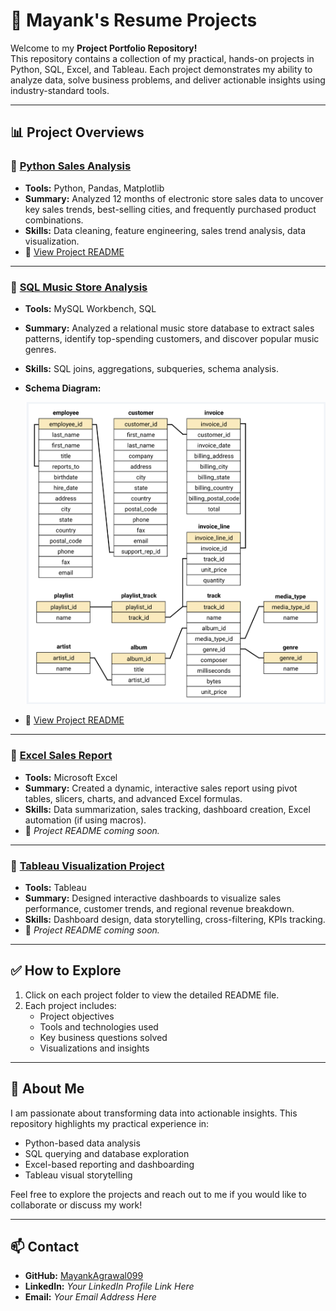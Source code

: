 # 🚀 Mayank's Resume Projects

Welcome to my **Project Portfolio Repository!**  
This repository contains a collection of my practical, hands-on projects in Python, SQL, Excel, and Tableau. Each project demonstrates my ability to analyze data, solve business problems, and deliver actionable insights using industry-standard tools.

---

## 📊 Project Overviews

### 📁 [Python Sales Analysis](./Python_Sales_Analysis)
- **Tools:** Python, Pandas, Matplotlib
- **Summary:** Analyzed 12 months of electronic store sales data to uncover key sales trends, best-selling cities, and frequently purchased product combinations.
- **Skills:** Data cleaning, feature engineering, sales trend analysis, data visualization.
- 📄 [View Project README](./Sales-Analysis-Using-Python/README.md)

---

### 📁 [SQL Music Store Analysis](./SQL-Music_StoreAnalysis)
- **Tools:** MySQL Workbench, SQL
- **Summary:** Analyzed a relational music store database to extract sales patterns, identify top-spending customers, and discover popular music genres.
- **Skills:** SQL joins, aggregations, subqueries, schema analysis.
- **Schema Diagram:**
  
  ![Database Schema](./SQL-Music-Store-Analysis/Music-Store-Data/schema_diagram.png?raw=true)

- 📄 [View Project README](./SQL-Music-Store-Analysis/README.md)

---

### 📁 [Excel Sales Report](./Excel_Sales_Report)
- **Tools:** Microsoft Excel
- **Summary:** Created a dynamic, interactive sales report using pivot tables, slicers, charts, and advanced Excel formulas.
- **Skills:** Data summarization, sales tracking, dashboard creation, Excel automation (if using macros).
- 📄 *Project README coming soon.*

---

### 📁 [Tableau Visualization Project](./Tableau_Visualization_Project)
- **Tools:** Tableau
- **Summary:** Designed interactive dashboards to visualize sales performance, customer trends, and regional revenue breakdown.
- **Skills:** Dashboard design, data storytelling, cross-filtering, KPIs tracking.
- 📄 *Project README coming soon.*

---

## ✅ How to Explore
1. Click on each project folder to view the detailed README file.
2. Each project includes:
   - Project objectives
   - Tools and technologies used
   - Key business questions solved
   - Visualizations and insights

---

## 📌 About Me
I am passionate about transforming data into actionable insights. This repository highlights my practical experience in:
- Python-based data analysis
- SQL querying and database exploration
- Excel-based reporting and dashboarding
- Tableau visual storytelling

Feel free to explore the projects and reach out to me if you would like to collaborate or discuss my work!

---

## 📫 Contact
- **GitHub:** [MayankAgrawal099](https://github.com/MayankAgrawal099)
- **LinkedIn:** *Your LinkedIn Profile Link Here*
- **Email:** *Your Email Address Here*
